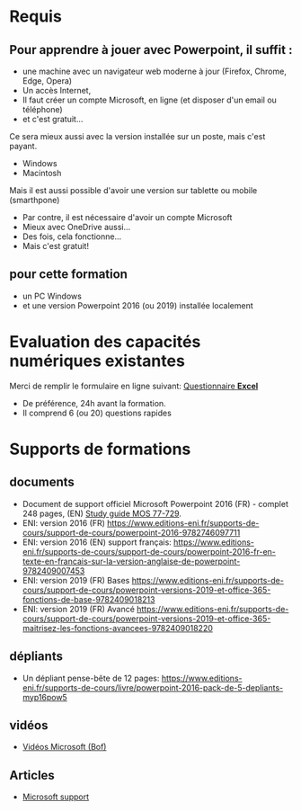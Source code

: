# Requis
## Pour apprendre à jouer avec Powerpoint, il suffit :
* une machine avec un navigateur web moderne à jour (Firefox, Chrome, Edge, Opera)
* Un accès Internet, 
* Il faut créer un compte Microsoft, en ligne (et disposer d'un email ou téléphone)
* et c'est gratuit...

Ce sera mieux aussi avec la version installée sur un poste, mais c'est payant.
* Windows
* Macintosh

Mais il est aussi possible d'avoir une version sur tablette ou mobile (smarthpone)
* Par contre, il est nécessaire d'avoir un compte Microsoft
* Mieux avec OneDrive aussi...
* Des fois, cela fonctionne...
* Mais c'est gratuit!

## pour cette formation
* un PC Windows 
* et une version Powerpoint 2016 (ou 2019) installée localement

# Evaluation des capacités numériques existantes
Merci de remplir le formulaire en ligne suivant: [Questionnaire **Excel**](https://forms.office.com/Pages/ResponsePage.aspx?id=k09IxleYD0Cqq_0bRF9fXRHyvkwKnSdCsfql1ulu4mJUMzIzUkFPMTNYVzlFRkVXWlRRTzBOUUNKNCQlQCN0PWcu)
* De préférence, 24h avant la formation.
* Il comprend 6 (ou 20) questions rapides

# Supports de formations
## documents
* Document de support officiel Microsoft Powerpoint 2016 (FR) - complet 248 pages, (EN) [Study guide MOS 77-729](https://www.microsoftpressstore.com/store/mos-2016-study-guide-for-microsoft-powerpoint-9780735699403).
* ENI: version 2016 (FR) https://www.editions-eni.fr/supports-de-cours/support-de-cours/powerpoint-2016-9782746097711
* ENI: version 2016 (EN) support français: https://www.editions-eni.fr/supports-de-cours/support-de-cours/powerpoint-2016-fr-en-texte-en-francais-sur-la-version-anglaise-de-powerpoint-9782409007453
* ENI: version 2019 (FR) Bases https://www.editions-eni.fr/supports-de-cours/support-de-cours/powerpoint-versions-2019-et-office-365-fonctions-de-base-9782409018213
* ENI: version 2019 (FR) Avancé https://www.editions-eni.fr/supports-de-cours/support-de-cours/powerpoint-versions-2019-et-office-365-maitrisez-les-fonctions-avancees-9782409018220
## dépliants
* Un dépliant pense-bête de 12 pages: https://www.editions-eni.fr/supports-de-cours/livre/powerpoint-2016-pack-de-5-depliants-myp16pow5
## vidéos
* [Vidéos Microsoft (Bof)](https://support.office.com/fr-fr/article/formation-powerpoint-pour-windows-40e8c930-cb0b-40d8-82c4-bd53d3398787)
## Articles
* [Microsoft support](https://support.office.com/fr-FR/powerpoint)


